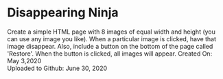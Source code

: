 # Disappearing Ninja
Create a simple HTML page with 8 images of equal width and height (you can use any image you like). When a particular image is clicked, have that image disappear. Also, include a button on the bottom of the page called 'Restore'. When the button is clicked, all images will appear.
Created On: May 3,2020\
Uploaded to Github: June 30, 2020

